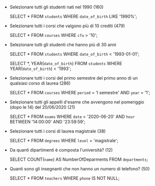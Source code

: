 
- Selezionare tutti gli studenti nati nel 1990 (160)

    SELECT *
    FROM `students`
    WHERE `date_of_birth`
    LIKE '1990%';

- Selezionare tutti i corsi che valgono più di 10 crediti (479)

    SELECT *
    FROM `courses`
    WHERE `cfu` > '10';

-  Selezionare tutti gli studenti che hanno più di 30 anni

    SELECT *
    FROM `students`
    WHERE `date_of_birth` < '1993-01-01';

    <!-- Secondo modo -->
    SELECT *, YEAR(`date_of_birth`) 
    FROM `students` 
    WHERE YEAR(`date_of_birth`) < '1993';

- Selezionare tutti i corsi del primo semestre del primo anno di un qualsiasi corso di
laurea (286)

    SELECT * 
    FROM `courses` 
    WHERE `period` = 'I semestre'
    AND `year` = '1';

- Selezionare tutti gli appelli d'esame che avvengono nel pomeriggio (dopo le 14) del
20/06/2020 (21)

    SELECT * 
    FROM `exams` 
    WHERE `date` = '2020-06-20' 
    AND `hour` BETWEEN '14:00:00' AND '23:59:59';

- Selezionare tutti i corsi di laurea magistrale (38)

    SELECT * 
    FROM `degrees` 
    WHERE `level` = 'magistrale';

- Da quanti dipartimenti è composta l'università? (12)

    SELECT COUNT(`name`) AS NumberOfDeparments
    FROM `departments`;

- Quanti sono gli insegnanti che non hanno un numero di telefono? (50)

    SELECT * 
    FROM `teachers` 
    WHERE `phone` IS NOT NULL;